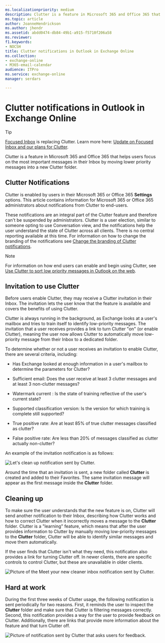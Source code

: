 ```yaml
---
ms.localizationpriority: medium
description: Clutter is a feature in Microsoft 365 and Office 365 that helps users focus on the most important messages in their Inbox by moving lower priority messages into a new Clutter folder.
ms.topic: article
author: JoanneHendrickson
ms.author: jhendr
ms.assetid: abdd0474-db84-49b1-a915-f5710f206a58
ms.reviewer: 
f1.keywords:
- NOCSH
title: Clutter notifications in Outlook in Exchange Online
ms.collection: 
- exchange-online
- M365-email-calendar
audience: ITPro
ms.service: exchange-online
manager: serdars

---
```


# Clutter notifications in Outlook in Exchange Online

> [!TIP]
> [Focused Inbox](/microsoft-365/admin/setup/configure-focused-inbox) is replacing Clutter. Learn more here: [Update on Focused Inbox and our plans for Clutter](https://techcommunity.microsoft.com/t5/Outlook-Blog/Update-on-Focused-Inbox-and-our-plans-for-Clutter/ba-p/136448).

Clutter is a feature in Microsoft 365 and Office 365 that helps users focus on the most important messages in their Inbox by moving lower priority messages into a new Clutter folder.

## Clutter Notifications

 Clutter is enabled by users in their Microsoft 365 or Office 365 **Settings** options. This article contains information for Microsoft 365 or Office 365 administrators about notifications from Clutter to end-users.

These notifications are an integral part of the Clutter feature and therefore can't be suspended by administrators. Clutter is a user election, similar to someone opting to use Conversation view, and the notifications help the user understand the state of Clutter across all clients. There is no central reporting available at this time. For information on how to change the branding of the notifications see [Change the branding of Clutter notifications](change-clutter-notification-branding.md).

> [!NOTE]
> For information on how end users can enable and begin using Clutter, see [Use Clutter to sort low priority messages in Outlook on the web](https://support.microsoft.com/office/7b50c5db-7704-4e55-8a1b-dfc7bf1eafa0).

## Invitation to use Clutter

Before users enable Clutter, they may receive a Clutter invitation in their Inbox. The invitation lets the user know that the feature is available and covers the benefits of using Clutter.

Clutter is always running in the background, as Exchange looks at a user's mailbox and tries to train itself to identify low-priority messages. The invitation that a user receives provides a link to turn Clutter "on" (or enable Clutter), meaning the user now allows Clutter to automatically move low-priority message from their Inbox to a dedicated folder.

To determine whether or not a user receives an invitation to enable Clutter, there are several criteria, including:

- Has Exchange looked at enough information in a user's mailbox to determine the parameters for Clutter?

- Sufficient email: Does the user receive at least 3 clutter messages and at least 3 non-clutter messages?

- Watermark current : Is the state of training reflective of the user's current state?

- Supported classification version: Is the version for which training is complete still supported?

- True positive rate: Are at least 85% of true clutter messages classified as clutter?

- False positive rate: Are less than 20% of messages classified as clutter actually non-clutter?

An example of the invitation notification is as follows:

![Let's clean up notification sent by Clutter.](../../media/d08cb435-4305-4a15-9ffd-eb6e268ae930.png)

Around the time that an invitation is sent, a new folder called **Clutter** is created and added to their Favorites. The same invitation message will appear as the first message inside the **Clutter** folder.

## Cleaning up

To make sure the user understands that the new feature is on, Clutter will send another notification to their Inbox, describing how Clutter works and how to correct Clutter when it incorrectly moves a message to the **Clutter** folder. Clutter is a "learning" feature, which means that after the user provides information to Clutter by manually moving low-priority messages to the **Clutter** folder, Clutter will be able to identify similar messages and move them automatically.

 If the user finds that Clutter isn't what they need, this notification also provides a link for turning Clutter off. In newer clients, there are specific controls to control Clutter, but these are unavailable in older clients.

![Picture of the Meet your new cleaner inbox notification sent by Clutter.](../../media/29398c38-47f9-4595-a784-aaf8e1d0395c.png)

## Hard at work

During the first three weeks of Clutter usage, the following notification is sent periodically for two reasons. First, it reminds the user to inspect the **Clutter** folder and make sure that Clutter is filtering messages correctly. Second, this notification provides a way for the user to provide feedback on Clutter. Additionally, there are links that provide more information about the feature and that turn Clutter off.

![Picture of notification sent by Clutter that asks users for feedback.](../../media/d47e91a3-d60f-4f81-8c2c-14d9bc9bfa7d.png)
